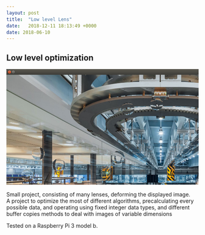 ```yaml
---
layout: post
title:  "Low level Lens"
date:   2018-12-11 18:13:49 +0000
date: 2018-06-10 
---
```

## Low level optimization

![My helpful screenshot](/assets/lens/screenshot.png)

Small project, consisting of many lenses, deforming the displayed image.  
A project to optimize the most of different algorithms, precalculating every possible data, and operating using fixed integer data types, 
and different buffer copies methods to deal with images of variable dimensions

Tested on a Raspberry Pi 3 model b.

